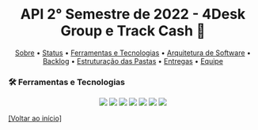 <br id="inicio">

<h1 align="center">API 2° Semestre de 2022 - 4Desk Group e Track Cash 💼</h1>

 <p align="center">
     <a href="#sobre">Sobre</a> • 
     <a href="#status">Status</a> •
     <a href="#techtools">Ferramentas e Tecnologias</a> •
     <a href="#arquitetura">Arquitetura de Software</a> •  
     <a href="#backlog">Backlog</a> •
     <a href="#estrutura-pastas">Estruturação das Pastas</a> • 
     <a href="#entregas">Entregas</a> • 
     <a href="#equipe">Equipe</a> 
</p>

<span id="techtools">
 
 ### :hammer_and_wrench: Ferramentas e Tecnologias
 
 <p align="center">
 <img src="https://img.shields.io/badge/Slack-292A2D?style=for-the-badge&logo=slack&logoColor=54C5CE"/> 
 <img src="https://img.shields.io/badge/Discord-292A2D?style=for-the-badge&logo=discord&logoColor=54C5CE"/> 
 <img src="https://img.shields.io/badge/Trello-292A2D?style=for-the-badge&logo=trello&logoColor=54C5CE"/> 
 <img src="https://img.shields.io/badge/Figma-292A2D?style=for-the-badge&logo=figma&logoColor=54C5CE"/> 
 <img src="https://img.shields.io/badge/Java-292A2D?style=for-the-badge&logo=java&logoColor=54C5CE" />
 <img src="https://img.shields.io/badge/NetBeans-292A2D?style=for-the-badge&logo=netbeans&logoColor=54C5CE"/> 
 <img src="https://img.shields.io/badge/MySQL-292A2D?style=for-the-badge&logo=mysql&logoColor=54C5CE"/>
</p>
  
<a href="#inicio">[Voltar ao início]</a>
